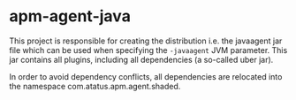 # apm-agent-java

This project is responsible for creating the distribution i.e. the javaagent jar file which can be used when specifying the
`-javaagent` JVM parameter.
This jar contains all plugins,
including all dependencies (a so-called uber jar).

In order to avoid dependency conflicts, all dependencies are relocated into the namespace com.atatus.apm.agent.shaded.
